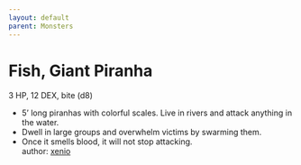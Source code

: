 ```yaml
---
layout: default
parent: Monsters 
--- 
```

# Fish, Giant Piranha
3 HP, 12 DEX, bite (d8)  
- 5’ long piranhas with colorful scales.   Live in rivers and attack anything in the water.  
- Dwell in large groups and overwhelm victims by swarming them.  
 - Once it smells blood, it will not stop attacking.   
author: [xenio](https://xenioinabottle.blogspot.com/2021/02/classic-monsters-for-cairnito-part-1.html) 
